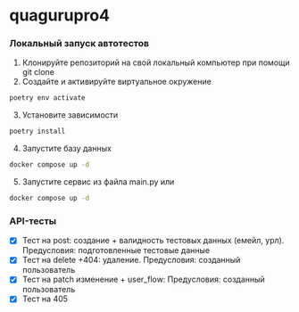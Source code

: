 # quagurupro4

### Локальный запуск автотестов
1. Клонируйте репозиторий на свой локальный компьютер при помощи git clone
2. Создайте и активируйте виртуальное окружение
  ```bash
poetry env activate 
  ```
3. Установите зависимости 
  ```bash
poetry install 
  ```
4.  Запустите базу данных
  ```bash
docker compose up -d
  ```
5. Запустите сервис из файла  main.py   или
  ```bash
docker compose up -d
  ```

### API-тесты
- [x] Тест на post: создание + валидность тестовых данных (емейл, урл). Предусловия: подготовленные тестовые данные 
- [x] Тест на delete +404: удаление. Предусловия: созданный пользователь
- [x] Тест на patch изменение + user_flow: Предусловия: созданный пользователь
- [x] Тест на 405